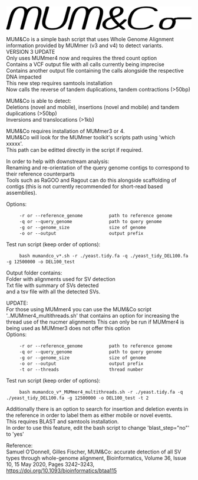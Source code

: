 ![alt text](https://github.com/SAMtoBAM/MUMandCo/blob/master/MUM%26Co2.png)

MUM&Co is a simple bash script that uses Whole Genome Alignment information provided by MUMmer (v3 and v4) to detect variants. <br/>
VERSION 3 UPDATE <br/>
Only uses MUMmer4 now and requires the thred count option <br/>
Contains a VCF output file with all calls currently being imprecise <br/>
Contains another output file containing the calls alongside the respective DNA impacted <br/>
This new step requires samtools installation <br/>
Now calls the reverse of tandem duplications, tandem contractions (>50bp) <br/>

MUM&Co is able to detect: <br/>
Deletions (novel and mobile), insertions (novel and mobile) and tandem duplications (>50bp) <br/>
Inversions and translocations (>1kb)

MUM&Co requires installation of MUMmer3 or 4.<br/>
MUM&Co will look for the MUMmer toolkit's scripts path using 'which xxxxx'.<br/>
This path can be editted directly in the script if required.

In order to help with downstream analysis: <br/>
Renaming and re-orientation of the query genome contigs to correspond to their reference counterparts <br/>
Tools such as RaGOO and Ragout can do this alongside scaffolding of contigs (this is not currently recommended for short-read based assemblies).<br/>

Options: <br/>

         -r or --reference_genome          path to reference genome
         -q or --query_genome              path to query genome
         -g or --genome_size               size of genome
         -o or --output                    output prefix

Test run script (keep order of options):
         
         bash mumandco_v*.sh -r ./yeast.tidy.fa -q ./yeast_tidy_DEL100.fa -g 12500000 -o DEL100_test
         
Output folder contains:<br/>
Folder with alignments used for SV detection<br/>
Txt file with summary of SVs detected<br/>
and a tsv file with all the detected SVs.

UPDATE: <br/>
For those using MUMmer4 you can use the MUM&Co script '..MUMmer4_multithreads.sh' that contains an option for increasing the thread use of the nucmer alignments
This can only be run if MUMmer4 is being used as MUMmer3 does not offer this option <br/>
Options: <br/>

         -r or --reference_genome          path to reference genome
         -q or --query_genome              path to query genome
         -g or --genome_size               size of genome
         -o or --output                    output prefix
         -t or --threads                   thread number

Test run script (keep order of options): <br/>
         
         bash mumandco_v*_MUMmer4_multithreads.sh -r ./yeast.tidy.fa -q ./yeast_tidy_DEL100.fa -g 12500000 -o DEL100_test -t 2


Additionally there is an option to search for insertion and deletion events in the reference in order to label them as either mobile or novel events.<br/>
This requires BLAST and samtools installation.<br/>
In order to use this feature, edit the bash script to change 'blast_step="no"' to 'yes'


Reference:<br/>
Samuel O’Donnell, Gilles Fischer, MUM&Co: accurate detection of all SV types through whole-genome alignment, Bioinformatics, Volume 36, Issue 10, 15 May 2020, Pages 3242–3243, https://doi.org/10.1093/bioinformatics/btaa115
